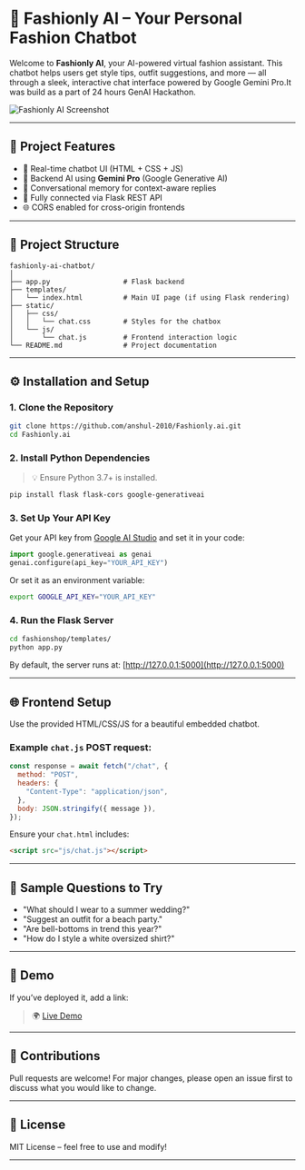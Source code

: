 # 👗 Fashionly AI – Your Personal Fashion Chatbot

Welcome to **Fashionly AI**, your AI-powered virtual fashion assistant. This chatbot helps users get style tips, outfit suggestions, and more — all through a sleek, interactive chat interface powered by Google Gemini Pro.It was build as a part of 24 hours GenAI Hackathon.

![Fashionly AI Screenshot](![image](https://github.com/user-attachments/assets/cfda8cb2-5420-487d-bdf4-49ddc3d01bb0))

---

## 🚀 Project Features

- 💬 Real-time chatbot UI (HTML + CSS + JS)
- 🧠 Backend AI using **Gemini Pro** (Google Generative AI)
- 🔄 Conversational memory for context-aware replies
- 🔗 Fully connected via Flask REST API
- 🌐 CORS enabled for cross-origin frontends

---

## 📁 Project Structure

```
fashionly-ai-chatbot/
│
├── app.py                  # Flask backend
├── templates/
│   └── index.html          # Main UI page (if using Flask rendering)
├── static/
│   ├── css/
│   │   └── chat.css        # Styles for the chatbox
│   └── js/
│       └── chat.js         # Frontend interaction logic
└── README.md               # Project documentation
```

---

## ⚙️ Installation and Setup

### 1. Clone the Repository

```bash
git clone https://github.com/anshul-2010/Fashionly.ai.git
cd Fashionly.ai
```

### 2. Install Python Dependencies

> 💡 Ensure Python 3.7+ is installed.

```bash
pip install flask flask-cors google-generativeai
```

### 3. Set Up Your API Key

Get your API key from [Google AI Studio](https://makersuite.google.com/) and set it in your code:

```python
import google.generativeai as genai
genai.configure(api_key="YOUR_API_KEY")
```

Or set it as an environment variable:
```bash
export GOOGLE_API_KEY="YOUR_API_KEY"
```

### 4. Run the Flask Server

```bash
cd fashionshop/templates/
python app.py
```

By default, the server runs at: [http://127.0.0.1:5000](http://127.0.0.1:5000)

---

## 🌐 Frontend Setup

Use the provided HTML/CSS/JS for a beautiful embedded chatbot.

### Example `chat.js` POST request:
```js
const response = await fetch("/chat", {
  method: "POST",
  headers: {
    "Content-Type": "application/json",
  },
  body: JSON.stringify({ message }),
});
```

Ensure your `chat.html` includes:
```html
<script src="js/chat.js"></script>
```

---

## 🧪 Sample Questions to Try

- "What should I wear to a summer wedding?"
- "Suggest an outfit for a beach party."
- "Are bell-bottoms in trend this year?"
- "How do I style a white oversized shirt?"

---

## 📸 Demo

If you’ve deployed it, add a link:
> 🌍 [Live Demo](https://drive.google.com/file/d/1eKOw3MQyzTjPNpyUniEgQdjEThZmSclI/view?usp=sharing)

---

## 🤝 Contributions

Pull requests are welcome! For major changes, please open an issue first to discuss what you would like to change.

---

## 📜 License

MIT License – feel free to use and modify!

---
